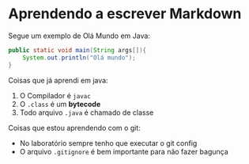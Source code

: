 # Aprendendo a escrever Markdown

Segue um exemplo de Olá Mundo em Java:

```java
public static void main(String args[]){
	System.out.println("Olá mundo");
}
```

Coisas que já aprendi em java:

1. O Compilador é `javac`
1. O `.class` é um **bytecode**
1. Todo arquivo `.java` é chamado de classe

Coisas que estou aprendendo com o git:

* No laboratório sempre tenho que executar o git config
* O arquivo `.gitignore` é bem importante para não fazer bagunça
